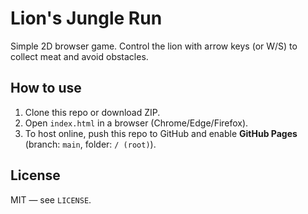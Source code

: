 # Lion's Jungle Run

Simple 2D browser game. Control the lion with arrow keys (or W/S) to collect meat and avoid obstacles.

## How to use

1. Clone this repo or download ZIP.
2. Open `index.html` in a browser (Chrome/Edge/Firefox).
3. To host online, push this repo to GitHub and enable **GitHub Pages** (branch: `main`, folder: `/ (root)`).

## License
MIT — see `LICENSE`.
